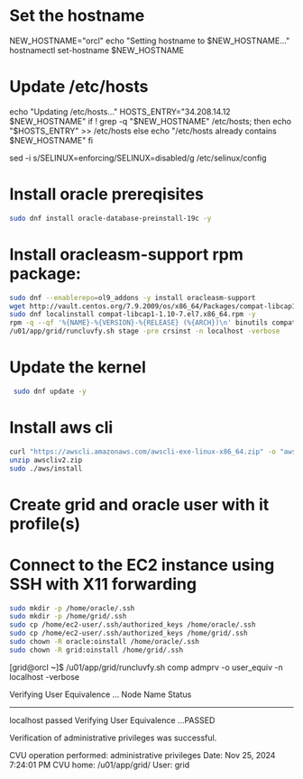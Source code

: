 
# Set the hostname
NEW_HOSTNAME="orcl"
echo "Setting hostname to $NEW_HOSTNAME..."
hostnamectl set-hostname $NEW_HOSTNAME

# Update /etc/hosts
echo "Updating /etc/hosts..."
HOSTS_ENTRY="34.208.14.12 $NEW_HOSTNAME"
if ! grep -q "$NEW_HOSTNAME" /etc/hosts; then
    echo "$HOSTS_ENTRY" >> /etc/hosts
else
    echo "/etc/hosts already contains $NEW_HOSTNAME"
fi

sed -i s/SELINUX=enforcing/SELINUX=disabled/g /etc/selinux/config

# Install oracle prereqisites  
 ```bash
 sudo dnf install oracle-database-preinstall-19c -y 
 ```
# Install oracleasm-support rpm package:
 ```bash
sudo dnf --enablerepo=ol9_addons -y install oracleasm-support
wget http://vault.centos.org/7.9.2009/os/x86_64/Packages/compat-libcap1-1.10-7.el7.x86_64.rpm
sudo dnf localinstall compat-libcap1-1.10-7.el7.x86_64.rpm -y
rpm -q --qf '%{NAME}-%{VERSION}-%{RELEASE} (%{ARCH})\n' binutils compat-libcap1 compat-libstdc++ glibc glibc-devel libaio libaio-devel make gcc gcc-c++ smartmontools sysstat unixODBC
/u01/app/grid/runcluvfy.sh stage -pre crsinst -n localhost -verbose

 ```
# Update the kernel
```bash
 sudo dnf update -y
 ```
# Install aws cli
```bash
curl "https://awscli.amazonaws.com/awscli-exe-linux-x86_64.zip" -o "awscliv2.zip"
unzip awscliv2.zip
sudo ./aws/install
```
# Create grid and oracle user with it profile(s)

# Connect to the EC2 instance using SSH with X11 forwarding
```bash
sudo mkdir -p /home/oracle/.ssh
sudo mkdir -p /home/grid/.ssh
sudo cp /home/ec2-user/.ssh/authorized_keys /home/oracle/.ssh
sudo cp /home/ec2-user/.ssh/authorized_keys /home/grid/.ssh
sudo chown -R oracle:oinstall /home/oracle/.ssh
sudo chown -R grid:oinstall /home/grid/.ssh
 ```

[grid@orcl ~]$ /u01/app/grid/runcluvfy.sh comp admprv -o user_equiv -n localhost -verbose

Verifying User Equivalence ...
  Node Name                             Status
  ------------------------------------  ------------------------
  localhost                             passed
Verifying User Equivalence ...PASSED

Verification of administrative privileges was successful.

CVU operation performed:      administrative privileges
Date:                         Nov 25, 2024 7:24:01 PM
CVU home:                     /u01/app/grid/
User:                         grid

